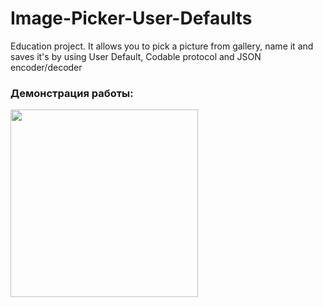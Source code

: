 # Image-Picker-User-Defaults
Education project. It allows you to pick a picture from gallery, name it and saves it's by using User Default, Codable protocol and JSON encoder/decoder

### Демонстрация работы:
 <img src="demonstration.gif" width=300> 
